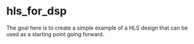 # hls_for_dsp
The goal here is to create a simple example of a HLS design that can be used as a starting point going forward.
